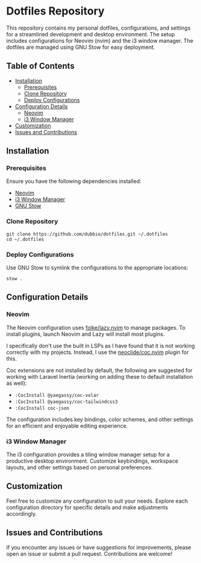 # Dotfiles Repository

This repository contains my personal dotfiles, configurations, and settings for a streamlined development and desktop environment. The setup includes configurations for Neovim (nvim) and the i3 window manager. The dotfiles are managed using GNU Stow for easy deployment.

## Table of Contents

- [Installation](#installation)
  - [Prerequisites](#prerequisites)
  - [Clone Repository](#clone-repository)
  - [Deploy Configurations](#deploy-configurations)
- [Configuration Details](#configuration-details)
  - [Neovim](#neovim)
  - [i3 Window Manager](#i3-window-manager)
- [Customization](#customization)
- [Issues and Contributions](#issues-and-contributions)

## Installation

### Prerequisites

Ensure you have the following dependencies installed:

- [Neovim](https://neovim.io/)
- [i3 Window Manager](https://i3wm.org/)
- [GNU Stow](https://www.gnu.org/software/stow/)

### Clone Repository

```
git clone https://github.com/dubbie/dotfiles.git ~/.dotfiles
cd ~/.dotfiles
```

### Deploy Configurations

Use GNU Stow to symlink the configurations to the appropriate locations:

```
stow .
```

## Configuration Details

### Neovim

The Neovim configuration uses [folke/lazy.nvim](https://github.com/folke/lazy.nvim) to manage packages. To install plugins, launch Neovim and Lazy will install most plugins.

I specifically don't use the built in LSPs as I have found that it is not working correctly with my projects. Instead, I use the [neoclide/coc.nvim](https://github.com/neoclide/coc.nvim) plugin for this.

Coc extensions are not installed by default, the following are suggested for working with Laravel Inertia (working on adding these to default installation as well):

- `:CocInstall @yaegassy/coc-volar`
- `:CocInstall @yaegassy/coc-tailwindcss3`
- `:CocInstall coc-json`

The configuration includes key bindings, color schemes, and other settings for an efficient and enjoyable editing experience.

### i3 Window Manager

The i3 configuration provides a tiling window manager setup for a productive desktop environment. Customize keybindings, workspace layouts, and other settings based on personal preferences.

## Customization

Feel free to customize any configuration to suit your needs. Explore each configuration directory for specific details and make adjustments accordingly.

## Issues and Contributions

If you encounter any issues or have suggestions for improvements, please open an issue or submit a pull request. Contributions are welcome!
